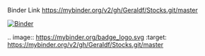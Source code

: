 Binder Link
https://mybinder.org/v2/gh/Geraldf/Stocks.git/master

[![Binder](https://mybinder.org/badge_logo.svg)](https://mybinder.org/v2/gh/Geraldf/Stocks.git/master)

.. image:: https://mybinder.org/badge_logo.svg
:target: https://mybinder.org/v2/gh/Geraldf/Stocks.git/master

